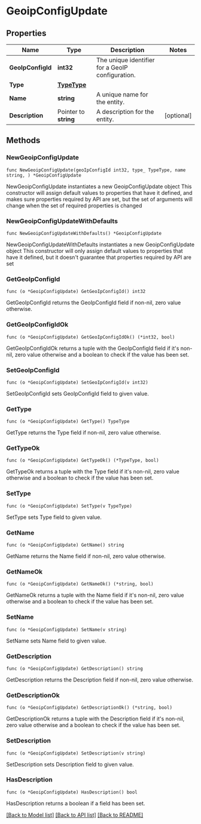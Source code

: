 # GeoipConfigUpdate

## Properties

Name | Type | Description | Notes
------------ | ------------- | ------------- | -------------
**GeoIpConfigId** | **int32** | The unique identifier for a GeoIP configuration. | 
**Type** | [**TypeType**](TypeType.md) |  | 
**Name** | **string** | A unique name for the entity. | 
**Description** | Pointer to **string** | A description for the entity. | [optional] 

## Methods

### NewGeoipConfigUpdate

`func NewGeoipConfigUpdate(geoIpConfigId int32, type_ TypeType, name string, ) *GeoipConfigUpdate`

NewGeoipConfigUpdate instantiates a new GeoipConfigUpdate object
This constructor will assign default values to properties that have it defined,
and makes sure properties required by API are set, but the set of arguments
will change when the set of required properties is changed

### NewGeoipConfigUpdateWithDefaults

`func NewGeoipConfigUpdateWithDefaults() *GeoipConfigUpdate`

NewGeoipConfigUpdateWithDefaults instantiates a new GeoipConfigUpdate object
This constructor will only assign default values to properties that have it defined,
but it doesn't guarantee that properties required by API are set

### GetGeoIpConfigId

`func (o *GeoipConfigUpdate) GetGeoIpConfigId() int32`

GetGeoIpConfigId returns the GeoIpConfigId field if non-nil, zero value otherwise.

### GetGeoIpConfigIdOk

`func (o *GeoipConfigUpdate) GetGeoIpConfigIdOk() (*int32, bool)`

GetGeoIpConfigIdOk returns a tuple with the GeoIpConfigId field if it's non-nil, zero value otherwise
and a boolean to check if the value has been set.

### SetGeoIpConfigId

`func (o *GeoipConfigUpdate) SetGeoIpConfigId(v int32)`

SetGeoIpConfigId sets GeoIpConfigId field to given value.


### GetType

`func (o *GeoipConfigUpdate) GetType() TypeType`

GetType returns the Type field if non-nil, zero value otherwise.

### GetTypeOk

`func (o *GeoipConfigUpdate) GetTypeOk() (*TypeType, bool)`

GetTypeOk returns a tuple with the Type field if it's non-nil, zero value otherwise
and a boolean to check if the value has been set.

### SetType

`func (o *GeoipConfigUpdate) SetType(v TypeType)`

SetType sets Type field to given value.


### GetName

`func (o *GeoipConfigUpdate) GetName() string`

GetName returns the Name field if non-nil, zero value otherwise.

### GetNameOk

`func (o *GeoipConfigUpdate) GetNameOk() (*string, bool)`

GetNameOk returns a tuple with the Name field if it's non-nil, zero value otherwise
and a boolean to check if the value has been set.

### SetName

`func (o *GeoipConfigUpdate) SetName(v string)`

SetName sets Name field to given value.


### GetDescription

`func (o *GeoipConfigUpdate) GetDescription() string`

GetDescription returns the Description field if non-nil, zero value otherwise.

### GetDescriptionOk

`func (o *GeoipConfigUpdate) GetDescriptionOk() (*string, bool)`

GetDescriptionOk returns a tuple with the Description field if it's non-nil, zero value otherwise
and a boolean to check if the value has been set.

### SetDescription

`func (o *GeoipConfigUpdate) SetDescription(v string)`

SetDescription sets Description field to given value.

### HasDescription

`func (o *GeoipConfigUpdate) HasDescription() bool`

HasDescription returns a boolean if a field has been set.


[[Back to Model list]](../README.md#documentation-for-models) [[Back to API list]](../README.md#documentation-for-api-endpoints) [[Back to README]](../README.md)


